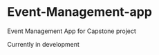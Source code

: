 # Event-Management-app
<h>Event Management App for Capstone project</h>
<p>Currently in development</p>

